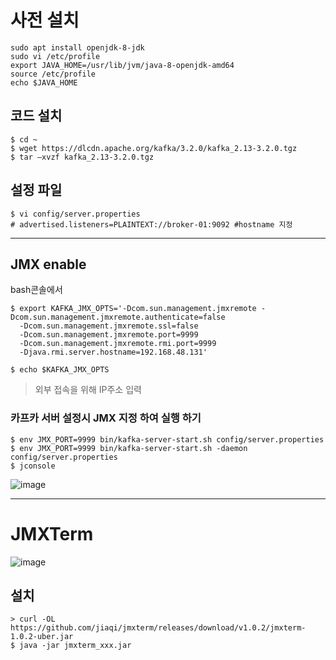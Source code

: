 
# 사전 설치

```
sudo apt install openjdk-8-jdk
sudo vi /etc/profile
export JAVA_HOME=/usr/lib/jvm/java-8-openjdk-amd64
source /etc/profile
echo $JAVA_HOME
```

## 코드 설치 

```
$ cd ~
$ wget https://dlcdn.apache.org/kafka/3.2.0/kafka_2.13-3.2.0.tgz
$ tar –xvzf kafka_2.13-3.2.0.tgz
```

## 설정 파일
```
$ vi config/server.properties
# advertised.listeners=PLAINTEXT://broker-01:9092 #hostname 지정
```

--- 

## JMX enable
bash콘솔에서 
```
$ export KAFKA_JMX_OPTS='-Dcom.sun.management.jmxremote -Dcom.sun.management.jmxremote.authenticate=false 
  -Dcom.sun.management.jmxremote.ssl=false 
  -Dcom.sun.management.jmxremote.port=9999 
  -Dcom.sun.management.jmxremote.rmi.port=9999 
  -Djava.rmi.server.hostname=192.168.48.131'
  
$ echo $KAFKA_JMX_OPTS

```
> 외부 접속을 위해 IP주소 입력

### 카프카 서버 설정시 JMX 지정 하여 실행 하기 
```
$ env JMX_PORT=9999 bin/kafka-server-start.sh config/server.properties
$ env JMX_PORT=9999 bin/kafka-server-start.sh -daemon config/server.properties
$ jconsole
```
![image](https://user-images.githubusercontent.com/17797922/179473800-018ad172-b626-40f2-b46f-486f99ca7833.png)

---

# JMXTerm
![image](https://user-images.githubusercontent.com/17797922/179484025-f278f151-7de5-45e2-bbfd-2c2a73b3e59b.png)

## 설치 

```
> curl -OL https://github.com/jiaqi/jmxterm/releases/download/v1.0.2/jmxterm-1.0.2-uber.jar
$ java -jar jmxterm_xxx.jar
```

```

